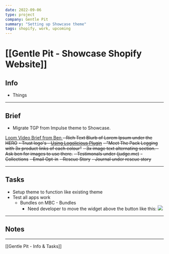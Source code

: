 ```yaml
---
date: 2022-09-06
type: project
company: Gentle Pit
summary: "Setting up Showcase theme"
tags: shopify, work, upcoming
---
```


# [[Gentle Pit - Showcase  Shopify Website]]


## Info
- Things

---

## Brief
- Migrate TGP from Impulse theme to Showcase.

[Loom Video Brief from Ben ](https://www.loom.com/share/72fab8dc09224786b5a2bf5378e6e0f3)
~~- Rich Text Blurb of Lorem Ipsum under the HERO~~
~~- Trust logo's - [Using Logolicious Plugin](https://apps.shopify.com/logo-slider?ot=8b1dfdf1-ad06-40fe-92ee-50b0e2d77cef&search_id=60736af3-caed-45e8-a9cd-e353871a2a2f&surface_detail=logo+list&surface_inter_position=1&surface_intra_position=1&surface_type=search_ad)~~
~~- "Meet The Pack Legging with 3x product links of each colour"~~
~~- 3x image text alternating section. - Ask ben for images to use there.~~ 
~~- Testimonals under (judge.me)~~
~~- Collections~~
~~- Email Opt-in~~
~~- Rescue Story~~
~~- Journal under rescue story~~


---

## Tasks
- Setup theme to function like existing theme
- Test all apps work
	- Bundles on MBC - Bundles 
		- Need developer to move the widget above the button like this:
		  ![](https://media.cleanshot.cloud/media/39592/kGXdDA4INQdeYkd5xmERoMvQl5waPPYc9trhsWHS.jpeg?Expires=1662566920&Signature=cnT6E-sXhVYyknx0McvAjRlcXeRjl36F5XZNBZZBRxjqw4w-5fCaujNIHYNmov2glOb-ZCgarg7vpFvpZ8Qbr6gVCP64RadsjAjbJpfJT5KceqErOGepfQbuKPbu05tjYy7kgRToptNnucaaVc71tKAgorI5wDIvMOLWgbIllnB8BEWwyasEFaXkaSYSjCBJup3KOhKhqSh-r4Uv2m6r9RUrRL3EWkKKEycq35RhGrLQEXeroV5ugp60GsbogeVvR6bOIxuFsC5De-z2JnIM~sOSc9pY65ippevcn7qi8eaqdJ5PrlbRFTWQtVuhbe-pJE93TdlDmEu-EF3HPbcJXA__&Key-Pair-Id=K269JMAT9ZF4GZ)

[](https://cleanshot.com/?ref=cloud)

---

## Notes


---
[[Gentle Pit - Info & Tasks]]
